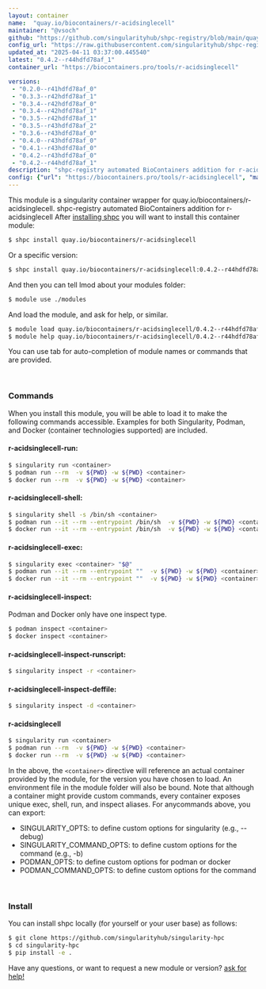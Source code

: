 ```yaml
---
layout: container
name:  "quay.io/biocontainers/r-acidsinglecell"
maintainer: "@vsoch"
github: "https://github.com/singularityhub/shpc-registry/blob/main/quay.io/biocontainers/r-acidsinglecell/container.yaml"
config_url: "https://raw.githubusercontent.com/singularityhub/shpc-registry/main/quay.io/biocontainers/r-acidsinglecell/container.yaml"
updated_at: "2025-04-11 03:37:00.445540"
latest: "0.4.2--r44hdfd78af_1"
container_url: "https://biocontainers.pro/tools/r-acidsinglecell"

versions:
 - "0.2.0--r41hdfd78af_0"
 - "0.3.3--r42hdfd78af_1"
 - "0.3.4--r42hdfd78af_0"
 - "0.3.4--r42hdfd78af_1"
 - "0.3.5--r42hdfd78af_1"
 - "0.3.5--r43hdfd78af_2"
 - "0.3.6--r43hdfd78af_0"
 - "0.4.0--r43hdfd78af_0"
 - "0.4.1--r43hdfd78af_0"
 - "0.4.2--r43hdfd78af_0"
 - "0.4.2--r44hdfd78af_1"
description: "shpc-registry automated BioContainers addition for r-acidsinglecell"
config: {"url": "https://biocontainers.pro/tools/r-acidsinglecell", "maintainer": "@vsoch", "description": "shpc-registry automated BioContainers addition for r-acidsinglecell", "latest": {"0.4.2--r44hdfd78af_1": "sha256:7cd5ea61f653a079a8fb55ffeee4d06ae72ade5be7f52361ff7add225d99eefe"}, "tags": {"0.2.0--r41hdfd78af_0": "sha256:28547717f9ab2bbce71036b8347db6a2b766d568fd75f4cc4b865cdfa5f3b1f9", "0.3.3--r42hdfd78af_1": "sha256:2b15a88cf883b0e6df6f347feaf770c7ccab55af410e3d0144dbbd7d53c297ac", "0.3.4--r42hdfd78af_0": "sha256:3e4267d203b1f825a33bf40bb783962f0ed11c0a8419c71461ef98b8d74d9dfe", "0.3.4--r42hdfd78af_1": "sha256:ebfab07325552036d66415cede4055584a5916c371af9179829b8fdf9da02186", "0.3.5--r42hdfd78af_1": "sha256:5a6fbf955f7fae69f008a7391084c3e94b9b87ca535601ea27fae9d7ea6b2668", "0.3.5--r43hdfd78af_2": "sha256:ba14d7c32aa1307ef3407651e7b926315976dfe68747909069212adcc3fdfeef", "0.3.6--r43hdfd78af_0": "sha256:4e334cdb02b1b0e8fac749d23f56e8995488bdab51ad35add91b7d6a16dfc2f7", "0.4.0--r43hdfd78af_0": "sha256:ce00932d284e066719a89279db12324c08d91bd5fd3134c4b769d629ee35bb55", "0.4.1--r43hdfd78af_0": "sha256:35a8550268bb2cae4d0794a3102e2cf42c64edbc25b66c033bef5c8f2714ce10", "0.4.2--r43hdfd78af_0": "sha256:da3568d857b4ebe168643ad755af53d727de5d68c46801bff21e47304382816a", "0.4.2--r44hdfd78af_1": "sha256:7cd5ea61f653a079a8fb55ffeee4d06ae72ade5be7f52361ff7add225d99eefe"}, "docker": "quay.io/biocontainers/r-acidsinglecell"}
---
```


This module is a singularity container wrapper for quay.io/biocontainers/r-acidsinglecell.
shpc-registry automated BioContainers addition for r-acidsinglecell
After [installing shpc](#install) you will want to install this container module:


```bash
$ shpc install quay.io/biocontainers/r-acidsinglecell
```

Or a specific version:

```bash
$ shpc install quay.io/biocontainers/r-acidsinglecell:0.4.2--r44hdfd78af_1
```

And then you can tell lmod about your modules folder:

```bash
$ module use ./modules
```

And load the module, and ask for help, or similar.

```bash
$ module load quay.io/biocontainers/r-acidsinglecell/0.4.2--r44hdfd78af_1
$ module help quay.io/biocontainers/r-acidsinglecell/0.4.2--r44hdfd78af_1
```

You can use tab for auto-completion of module names or commands that are provided.

<br>

### Commands

When you install this module, you will be able to load it to make the following commands accessible.
Examples for both Singularity, Podman, and Docker (container technologies supported) are included.

#### r-acidsinglecell-run:

```bash
$ singularity run <container>
$ podman run --rm  -v ${PWD} -w ${PWD} <container>
$ docker run --rm  -v ${PWD} -w ${PWD} <container>
```

#### r-acidsinglecell-shell:

```bash
$ singularity shell -s /bin/sh <container>
$ podman run --it --rm --entrypoint /bin/sh  -v ${PWD} -w ${PWD} <container>
$ docker run --it --rm --entrypoint /bin/sh  -v ${PWD} -w ${PWD} <container>
```

#### r-acidsinglecell-exec:

```bash
$ singularity exec <container> "$@"
$ podman run --it --rm --entrypoint ""  -v ${PWD} -w ${PWD} <container> "$@"
$ docker run --it --rm --entrypoint ""  -v ${PWD} -w ${PWD} <container> "$@"
```

#### r-acidsinglecell-inspect:

Podman and Docker only have one inspect type.

```bash
$ podman inspect <container>
$ docker inspect <container>
```

#### r-acidsinglecell-inspect-runscript:

```bash
$ singularity inspect -r <container>
```

#### r-acidsinglecell-inspect-deffile:

```bash
$ singularity inspect -d <container>
```



#### r-acidsinglecell

```bash
$ singularity run <container>
$ podman run --rm  -v ${PWD} -w ${PWD} <container>
$ docker run --rm  -v ${PWD} -w ${PWD} <container>
```


In the above, the `<container>` directive will reference an actual container provided
by the module, for the version you have chosen to load. An environment file in the
module folder will also be bound. Note that although a container
might provide custom commands, every container exposes unique exec, shell, run, and
inspect aliases. For anycommands above, you can export:

 - SINGULARITY_OPTS: to define custom options for singularity (e.g., --debug)
 - SINGULARITY_COMMAND_OPTS: to define custom options for the command (e.g., -b)
 - PODMAN_OPTS: to define custom options for podman or docker
 - PODMAN_COMMAND_OPTS: to define custom options for the command

<br>

### Install

You can install shpc locally (for yourself or your user base) as follows:

```bash
$ git clone https://github.com/singularityhub/singularity-hpc
$ cd singularity-hpc
$ pip install -e .
```

Have any questions, or want to request a new module or version? [ask for help!](https://github.com/singularityhub/singularity-hpc/issues)